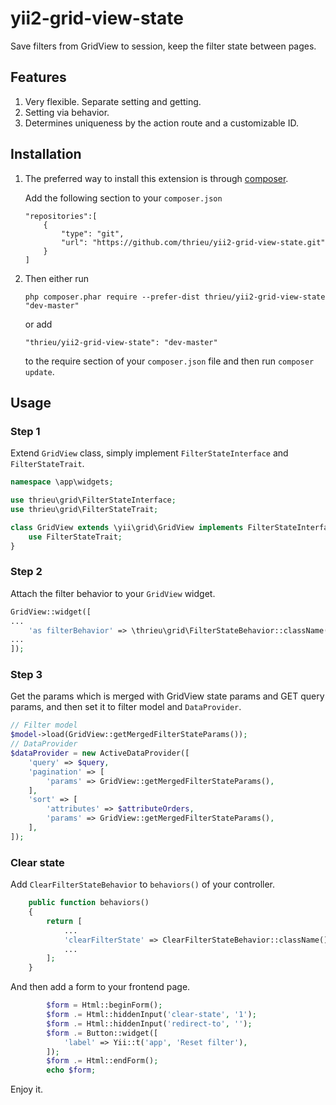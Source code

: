 # yii2-grid-view-state
Save filters from GridView to session, keep the filter state between pages.

## Features
1. Very flexible. Separate setting and getting.
2. Setting via behavior.
3. Determines uniqueness by the action route and a customizable ID.

## Installation 
1.  The preferred way to install this extension is through [composer](http://getcomposer.org/download/).

    Add the following section to your `composer.json`
    ```
    "repositories":[
        {
            "type": "git",
            "url": "https://github.com/thrieu/yii2-grid-view-state.git"
        }
    ]
    ```
2.  Then either run
    ```
    php composer.phar require --prefer-dist thrieu/yii2-grid-view-state "dev-master"
    ```
    
    or add
    
    ```
    "thrieu/yii2-grid-view-state": "dev-master"
    ```
    
    to the require section of your `composer.json` file and then run `composer update`.

## Usage
### Step 1
Extend `GridView` class, simply implement `FilterStateInterface` and `FilterStateTrait`.
```php
namespace \app\widgets;

use thrieu\grid\FilterStateInterface;
use thrieu\grid\FilterStateTrait;

class GridView extends \yii\grid\GridView implements FilterStateInterface {
    use FilterStateTrait;
}
```
### Step 2
Attach the filter behavior to your `GridView` widget.
```php
GridView::widget([
...
    'as filterBehavior' => \thrieu\grid\FilterStateBehavior::className(),
...
]);
```
### Step 3
Get the params which is merged with GridView state params and GET query params, and then set it to filter model and `DataProvider`.
```php
// Filter model
$model->load(GridView::getMergedFilterStateParams());
// DataProvider
$dataProvider = new ActiveDataProvider([
    'query' => $query,
    'pagination' => [
        'params' => GridView::getMergedFilterStateParams(),
    ],
    'sort' => [
        'attributes' => $attributeOrders,
        'params' => GridView::getMergedFilterStateParams(),
    ],
]);
```

### Clear state
Add `ClearFilterStateBehavior` to `behaviors()` of your controller.
```php
    public function behaviors()
    {
        return [
            ...
            'clearFilterState' => ClearFilterStateBehavior::className(),
            ...
        ];
    }

```
And then add a form to your frontend page.
```php
        $form = Html::beginForm();
        $form .= Html::hiddenInput('clear-state', '1');
        $form .= Html::hiddenInput('redirect-to', '');
        $form .= Button::widget([
            'label' => Yii::t('app', 'Reset filter'),
        ]);
        $form .= Html::endForm();
        echo $form;
```

Enjoy it.
